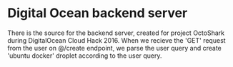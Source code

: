 # Digital Ocean backend server

There is the source for the backend server, created for project OctoShark during DigitalOcean Cloud Hack 2016.
When we recieve the 'GET' request from the user on @/create endpoint, we parse the user query and create 'ubuntu docker' droplet according to the user query. 

